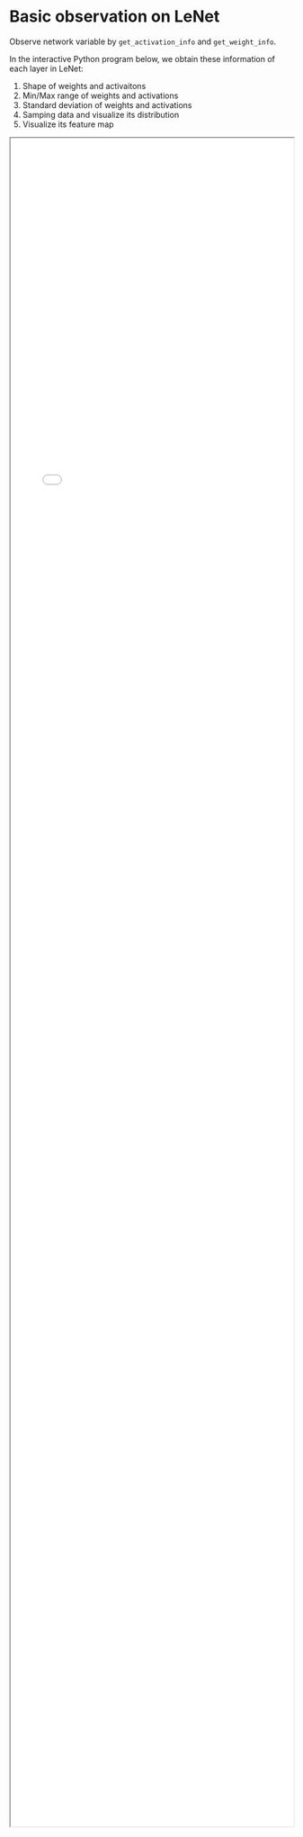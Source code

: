 # Basic observation on LeNet

Observe network variable by `get_activation_info` and `get_weight_info`.

In the interactive Python program below, we obtain these information of each layer in LeNet:

1. Shape of weights and activaitons
1. Min/Max range of weights and activations
1. Standard deviation of weights and activations
1. Samping data and visualize its distribution
1. Visualize its feature map

<iframe 
scrolling = "auto"
height=3000
width=100% 
src="lenet_basic_observe_ipynb.html"  
allowfullscreen>
</iframe>
